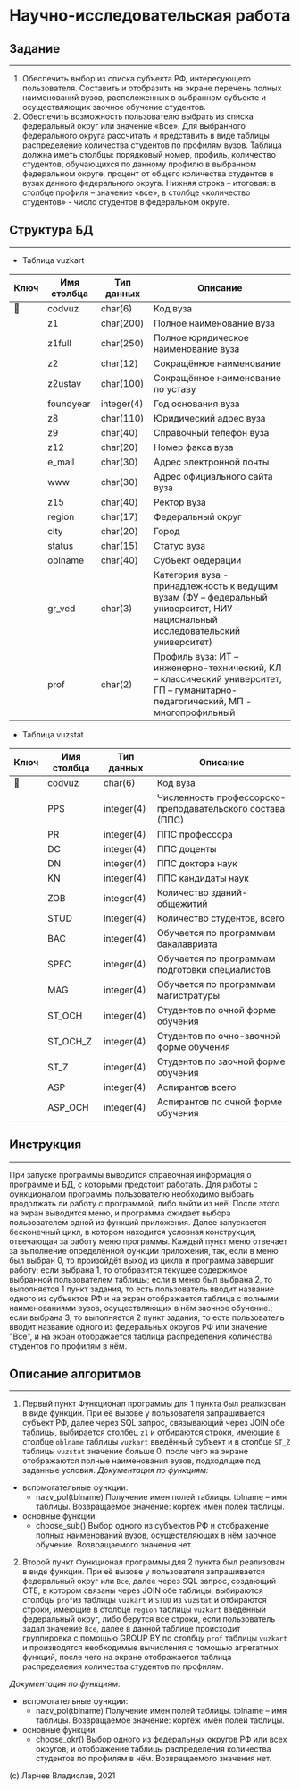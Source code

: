 # Научно-исследовательская работа

## Задание
---
1. Обеспечить выбор из списка субъекта РФ, интересующего пользователя. Составить и отобразить на экране перечень полных наименований вузов, расположенных в выбранном субъекте и осуществляющих заочное обучение студентов.  
2. Обеспечить возможность пользователю выбрать из списка федеральный округ или значение «Все». Для выбранного федерального округа рассчитать и представить в виде таблицы распределение количества студентов по профилям вузов. Таблица должна иметь столбцы: порядковый номер, профиль, количество студентов, обучающихся по данному профилю в выбранном федеральном округе, процент от общего количества студентов в вузах данного федерального округа. Нижняя строка – итоговая: в столбце профиля – значение «все», в столбце «количество студентов» - число студентов в федеральном округе. 

## Структура БД
---
* Таблица vuzkart

| Ключ                                                                                        | Имя столбца | Тип  данных | Описание                                                                                                                         |
| ------------------------------------------------------------------------------------------- | ----------- | ----------- | -------------------------------------------------------------------------------------------------------------------------------- |
|  :key: | codvuz      | char(6)     | Код вуза                                                                                                                         |
|                                                                                             | z1          | char(200)   | Полное наименование вуза                                                                                                         |
|                                                                                             | z1full      | char(250)   | Полное юридическое наименование вуза                                                                                             |
|                                                                                             | z2          | char(12)    | Сокращённое наименование                                                                                                         |
|                                                                                             | z2ustav     | char(100)   | Сокращённое наименование  по уставу                                                                                              |
|                                                                                             | foundyear   | integer(4)  | Год основания вуза                                                                                                               |
|                                                                                             | z8          | char(110)   | Юридический адрес вуза                                                                                                           |
|                                                                                             | z9          | char(40)    | Справочный телефон вуза                                                                                                          |
|                                                                                             | z12         | char(20)    | Номер факса вуза                                                                                                                 |
|                                                                                             | e\_mail     | char(30)    | Адрес электронной почты                                                                                                          |
|                                                                                             | www         | char(30)    | Адрес официального сайта вуза                                                                                                    |
|                                                                                             | z15         | char(40)    | Ректор вуза                                                                                                                      |
|                                                                                             | region      | char(17)    | Федеральный  округ                                                                                                               |
|                                                                                             | city        | char(20)    | Город                                                                                                                            |
|                                                                                             | status      | char(15)    | Статус  вуза                                                                                                                     |
|                                                                                             | oblname     | char(40)    | Субъект федерации                                                                                                                |
|                                                                                             | gr\_ved     | char(3)     | Категория вуза - принадлежность к ведущим вузам (ФУ – федеральный университет, НИУ – национальный исследовательский университет) |
|                                                                                             | prof        | char(2)     | Профиль вуза: ИТ – инженерно-технический, КЛ – классический университет, ГП – гуманитарно-педагогический, МП - многопрофильный   |

* Таблица vuzstat

| Ключ                                                                                        | Имя столбца | Тип  данных | Описание                                                  |
| ------------------------------------------------------------------------------------------- | ----------- | ----------- | --------------------------------------------------------- |
| :key: | codvuz      | char(6)     | Код вуза                                                  |
|                                                                                             | PPS         | integer(4)  | Численность профессорско-преподавательского состава (ППС) |
|                                                                                             | PR          | integer(4)  | ППС профессора                                            |
|                                                                                             | DC          | integer(4)  | ППС доценты                                               |
|                                                                                             | DN          | integer(4)  | ППС доктора наук                                          |
|                                                                                             | KN          | integer(4)  | ППС кандидаты наук                                        |
|                                                                                             | ZOB         | integer(4)  | Количество зданий-общежитий                               |
|                                                                                             | STUD        | integer(4)  | Количество студентов, всего                               |
|                                                                                             | BAC         | integer(4)  | Обучается по программам бакалавриата                      |
|                                                                                             | SPEC        | integer(4)  | Обучается по программам подготовки специалистов           |
|                                                                                             | MAG         | integer(4)  | Обучается по программам магистратуры                      |
|                                                                                             | ST\_OCH     | integer(4)  | Студентов по очной форме обучения                         |
|                                                                                             | ST\_OCH\_Z  | integer(4)  | Студентов по очно-заочной форме обучения                  |
|                                                                                             | ST\_Z       | integer(4)  | Студентов по заочной форме обучения                       |
|                                                                                             | ASP         | integer(4)  | Аспирантов всего                                          |
|                                                                                             | ASP\_OCH    | integer(4)  | Аспирантов по очной форме обучения                        |

## Инструкция
---
При запуске программы выводится справочная информация о программе и БД, с которыми предстоит работать.
Для работы с функционалом программы пользователю необходимо выбрать продолжать ли работу с программой, либо выйти из неё.
После этого на экран выводится меню, и программа ожидает выбора пользователем одной из функций приложения.
Далее запускается бесконечный цикл, в котором находится условная конструкция, отвечающая за работу меню программы. Каждый пункт меню отвечает за выполнение определённой функции приложения, так, если в меню был выбран 0, то произойдёт выход из цикла и программа завершит работу; если  выбрана 1, то отобразится текущее содержимое выбранной пользователем таблицы; если в меню был выбрана 2, то выполняется 1 пункт задания, то есть пользователь вводит название одного из субъектов РФ и на экран отображается таблица с полными наименованиями вузов, осуществляющих в нём заочное обучение.; если выбрана 3, то выполняется 2 пункт задания, то есть пользователь вводит название одного из федеральных округов РФ или значение "Все", и на экран отображается таблица распределения количества студентов по профилям в нём.
## Описание алгоритмов
---
1. Первый пункт
Функционал программы для 1 пункта был реализован в виде функции. При её вызове у пользователя запрашивается субъект РФ, далее через SQL запрос, связывающий через JOIN обе таблицы, выбирается столбец `z1` и отбираются строки, имеющие в столбце `oblname` таблицы `vuzkart` введённый субъект и в столбце `ST_Z` таблицы `vuzstat` значение больше 0, после чего на экране отображаются полные наименования вузов, подходящие под заданные условия.
_Документация по функциям:_
* вспомогательные функции:
    - nazv_pol(tblname)
Получение имен полей таблицы.
tblname – имя таблицы.
Возвращаемое значение: кортёж имён полей таблицы.
*	основные функции:
    - choose_sub()
    Выбор одного из субъектов РФ и отображение полных наименований вузов, осуществляющих в нём заочное обучение.
Возвращаемого значения нет.

2. Второй пункт
Функционал программы для 2 пункта был реализован в виде функции. При её вызове у пользователя запрашивается федеральный округ или `Все`, далее через SQL запрос, создающий CTE, в котором связаны через JOIN обе таблицы, выбираются столбцы `prof`из таблицы `vuzkart` и `STUD` из `vuzstat` и отбираются строки, имеющие в столбце `region` таблицы `vuzkart` введённый федеральный округ, либо берутся все строки, если пользователь задал значение `Все`, далее в данной таблице происходит группировка с помощью GROUP BY по столбцу `prof` таблицы `vuzkart` и производятся необходимые вычисления с помощью агрегатных функций, после чего на экране отображается таблица распределения количества студентов по профилям.

_Документация по функциям:_
* вспомогательные функции:
  - nazv_pol(tblname)
Получение имен полей таблицы.
tblname – имя таблицы.
Возвращаемое значение: кортёж имён полей таблицы.
* основные функции:
   - choose_okr()
Выбор одного из федеральных округов РФ или всех округов, и отображение таблицы распределения количества студентов по профилям в нём.
Возвращаемого значения нет.

(c) Ларчев Владислав, 2021
